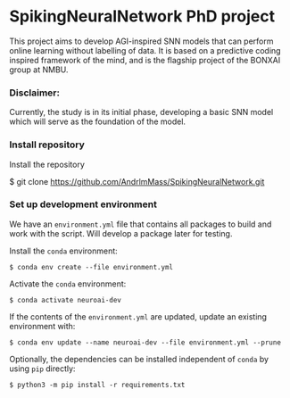 # SpikingNeuralNetwork PhD project
This project aims to develop AGI-inspired SNN models that can perform online learning without labelling of data. It is based on a predictive coding inspired framework of the mind, and is the flagship project of the BONXAI group at NMBU.
### Disclaimer: 
Currently, the study is in its initial phase, developing a basic SNN model which will serve as the foundation of the model. 

### Install repository

Install the repository

  $ git clone  https://github.com/AndrlmMass/SpikingNeuralNetwork.git

### Set up development environment

We have an `environment.yml` file that contains all packages to build and work with the script. Will develop a package later for testing.

Install the `conda` environment:

    $ conda env create --file environment.yml

Activate the `conda` environment:

    $ conda activate neuroai-dev

If the contents of the `environment.yml` are updated, update an existing environment with:

    $ conda env update --name neuroai-dev --file environment.yml --prune

Optionally, the dependencies can be installed independent of `conda` by using `pip` directly:

    $ python3 -m pip install -r requirements.txt
